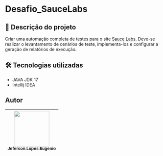 # Desafio_SauceLabs

## 📄 Descrição do projeto
Criar uma automação completa de testes para o site [Sauce Labs](https://www.saucedemo.com/v1/index.html).
Deve-se realizar o levantamento de cenários de teste, implementa-los e configurar a geração de
relatórios de execução.

## 🛠 Tecnologias utilizadas
- JAVA JDK 17
- Intellij IDEA
## Autor
| [<img src="https://avatars.githubusercontent.com/u/122066021?v=4" width=115><br><sub>Jeferson Lopes Eugenio</sub>](https://github.com/JefersonEuenio) |
| :---: |
